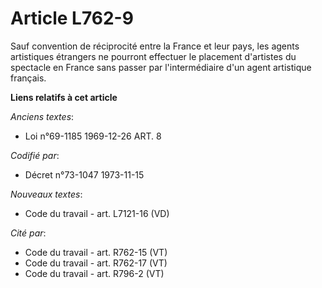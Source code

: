 # Article L762-9

Sauf convention de réciprocité entre la France et leur pays, les agents artistiques étrangers ne pourront effectuer le
placement d'artistes du spectacle en France sans passer par l'intermédiaire d'un agent artistique français.

**Liens relatifs à cet article**

_Anciens textes_:

  - Loi n°69-1185 1969-12-26 ART. 8

_Codifié par_:

  - Décret n°73-1047 1973-11-15

_Nouveaux textes_:

  - Code du travail - art. L7121-16 (VD)

_Cité par_:

  - Code du travail - art. R762-15 (VT)
  - Code du travail - art. R762-17 (VT)
  - Code du travail - art. R796-2 (VT)
